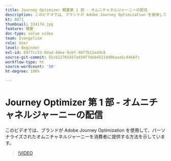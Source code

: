 ```yaml
---
title: Journey Optimizer 概要第 1 部 - オムニチャネルジャーニーの配信
description: このビデオでは、ブランドが Adobe Journey Optimization を使用して、パーソナライズされたオムニチャネルジャーニーを消費者に提供する方法を示しています。
kt: 8071
thumbnail: 334174.jpg
feature: 概要
doc-type: value video
team: Evangelism
role: User
level: Beginner
exl-id: 6977cc53-9dad-4dee-9cbf-90f7b11ea9c8
source-git-commit: 55cb22765457ad34f7deb45114d06aaa5c4466fc
workflow-type: ht
source-wordcount: '50'
ht-degree: 100%

---
```


# Journey Optimizer 第 1 部 - オムニチャネルジャーニーの配信

このビデオでは、ブランドが Adobe Journey Optimization を使用して、パーソナライズされたオムニチャネルジャーニーを消費者に提供する方法を示しています。

>[!VIDEO](https://video.tv.adobe.com/v/334174?quality=12)
